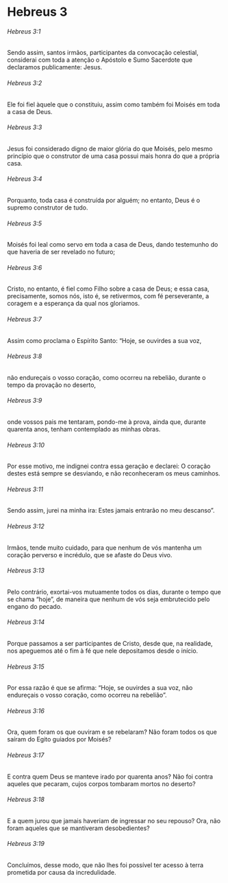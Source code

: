 # Hebreus 3

###### Hebreus 3:1

Sendo assim, santos irmãos, participantes da convocação celestial, considerai com toda a atenção o Apóstolo e Sumo Sacerdote que declaramos publicamente: Jesus.

###### Hebreus 3:2

Ele foi fiel àquele que o constituiu, assim como também foi Moisés em toda a casa de Deus.

###### Hebreus 3:3

Jesus foi considerado digno de maior glória do que Moisés, pelo mesmo princípio que o construtor de uma casa possui mais honra do que a própria casa.

###### Hebreus 3:4

Porquanto, toda casa é construída por alguém; no entanto, Deus é o supremo construtor de tudo.

###### Hebreus 3:5

Moisés foi leal como servo em toda a casa de Deus, dando testemunho do que haveria de ser revelado no futuro;

###### Hebreus 3:6

Cristo, no entanto, é fiel como Filho sobre a casa de Deus; e essa casa, precisamente, somos nós, isto é, se retivermos, com fé perseverante, a coragem e a esperança da qual nos gloriamos.

###### Hebreus 3:7

Assim como proclama o Espírito Santo: “Hoje, se ouvirdes a sua voz,

###### Hebreus 3:8

não endureçais o vosso coração, como ocorreu na rebelião, durante o tempo da provação no deserto,

###### Hebreus 3:9

onde vossos pais me tentaram, pondo-me à prova, ainda que, durante quarenta anos, tenham contemplado as minhas obras.

###### Hebreus 3:10

Por esse motivo, me indignei contra essa geração e declarei: O coração destes está sempre se desviando, e não reconheceram os meus caminhos.

###### Hebreus 3:11

Sendo assim, jurei na minha ira: Estes jamais entrarão no meu descanso”.

###### Hebreus 3:12

Irmãos, tende muito cuidado, para que nenhum de vós mantenha um coração perverso e incrédulo, que se afaste do Deus vivo.

###### Hebreus 3:13

Pelo contrário, exortai-vos mutuamente todos os dias, durante o tempo que se chama “hoje”, de maneira que nenhum de vós seja embrutecido pelo engano do pecado.

###### Hebreus 3:14

Porque passamos a ser participantes de Cristo, desde que, na realidade, nos apeguemos até o fim à fé que nele depositamos desde o início.

###### Hebreus 3:15

Por essa razão é que se afirma: “Hoje, se ouvirdes a sua voz, não endureçais o vosso coração, como ocorreu na rebelião”.

###### Hebreus 3:16

Ora, quem foram os que ouviram e se rebelaram? Não foram todos os que saíram do Egito guiados por Moisés?

###### Hebreus 3:17

E contra quem Deus se manteve irado por quarenta anos? Não foi contra aqueles que pecaram, cujos corpos tombaram mortos no deserto?

###### Hebreus 3:18

E a quem jurou que jamais haveriam de ingressar no seu repouso? Ora, não foram aqueles que se mantiveram desobedientes?

###### Hebreus 3:19

Concluímos, desse modo, que não lhes foi possível ter acesso à terra prometida por causa da incredulidade.

